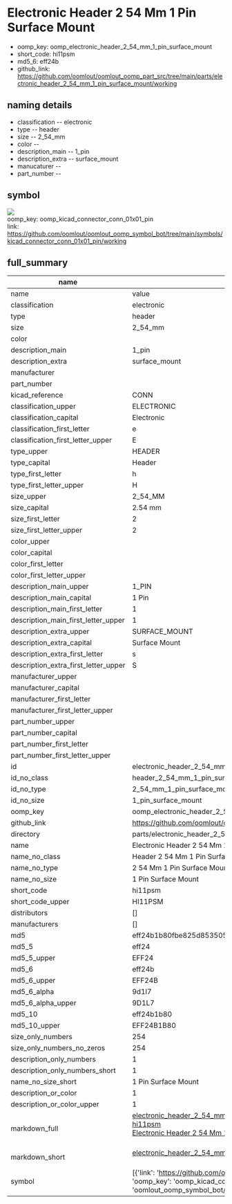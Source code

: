 # Electronic Header 2 54 Mm 1 Pin Surface Mount

  
* oomp_key: oomp_electronic_header_2_54_mm_1_pin_surface_mount 
* short_code: hi11psm
* md5_6: eff24b  
* github_link: https://github.com/oomlout/oomlout_oomp_part_src/tree/main/parts/electronic_header_2_54_mm_1_pin_surface_mount/working  
## naming details
* classification -- electronic
* type -- header
* size -- 2_54_mm
* color -- 
* description_main -- 1_pin
* description_extra -- surface_mount
* manucaturer -- 
* part_number -- 



## symbol

![](symbol/{index}/working/working_600.png)  
oomp_key: oomp_kicad_connector_conn_01x01_pin  
link: https://github.com/oomlout/oomlout_oomp_symbol_bot/tree/main/symbols/kicad_connector_conn_01x01_pin/working  


## full_summary
| name | value | 
| --- | --- | 
| name | value | 
| classification | electronic | 
| type | header | 
| size | 2_54_mm | 
| color |  | 
| description_main | 1_pin | 
| description_extra | surface_mount | 
| manufacturer |  | 
| part_number |  | 
| kicad_reference | CONN | 
| classification_upper | ELECTRONIC | 
| classification_capital | Electronic | 
| classification_first_letter | e | 
| classification_first_letter_upper | E | 
| type_upper | HEADER | 
| type_capital | Header | 
| type_first_letter | h | 
| type_first_letter_upper | H | 
| size_upper | 2_54_MM | 
| size_capital | 2.54 mm | 
| size_first_letter | 2 | 
| size_first_letter_upper | 2 | 
| color_upper |  | 
| color_capital |  | 
| color_first_letter |  | 
| color_first_letter_upper |  | 
| description_main_upper | 1_PIN | 
| description_main_capital | 1 Pin | 
| description_main_first_letter | 1 | 
| description_main_first_letter_upper | 1 | 
| description_extra_upper | SURFACE_MOUNT | 
| description_extra_capital | Surface Mount | 
| description_extra_first_letter | s | 
| description_extra_first_letter_upper | S | 
| manufacturer_upper |  | 
| manufacturer_capital |  | 
| manufacturer_first_letter |  | 
| manufacturer_first_letter_upper |  | 
| part_number_upper |  | 
| part_number_capital |  | 
| part_number_first_letter |  | 
| part_number_first_letter_upper |  | 
| id | electronic_header_2_54_mm_1_pin_surface_mount | 
| id_no_class | header_2_54_mm_1_pin_surface_mount | 
| id_no_type | 2_54_mm_1_pin_surface_mount | 
| id_no_size | 1_pin_surface_mount | 
| oomp_key | oomp_electronic_header_2_54_mm_1_pin_surface_mount | 
| github_link | https://github.com/oomlout/oomlout_oomp_part_src/tree/main/parts/electronic_header_2_54_mm_1_pin_surface_mount/working | 
| directory | parts/electronic_header_2_54_mm_1_pin_surface_mount | 
| name | Electronic Header 2 54 Mm 1 Pin Surface Mount | 
| name_no_class | Header 2 54 Mm 1 Pin Surface Mount | 
| name_no_type | 2 54 Mm 1 Pin Surface Mount | 
| name_no_size | 1 Pin Surface Mount | 
| short_code | hi11psm | 
| short_code_upper | HI11PSM | 
| distributors | [] | 
| manufacturers | [] | 
| md5 | eff24b1b80fbe825d85350583460b1cc | 
| md5_5 | eff24 | 
| md5_5_upper | EFF24 | 
| md5_6 | eff24b | 
| md5_6_upper | EFF24B | 
| md5_6_alpha | 9d1l7 | 
| md5_6_alpha_upper | 9D1L7 | 
| md5_10 | eff24b1b80 | 
| md5_10_upper | EFF24B1B80 | 
| size_only_numbers | 254 | 
| size_only_numbers_no_zeros | 254 | 
| description_only_numbers | 1 | 
| description_only_numbers_short | 1 | 
| name_no_size_short | 1 Pin Surface Mount | 
| description_or_color | 1 | 
| description_or_color_upper | 1 | 
| markdown_full | [electronic_header_2_54_mm_1_pin_surface_mount](https://github.com/oomlout/oomlout_oomp_part_src/tree/main/parts/electronic_header_2_54_mm_1_pin_surface_mount/working)<br>[hi11psm](https://github.com/oomlout/oomlout_oomp_part_src/tree/main/parts/electronic_header_2_54_mm_1_pin_surface_mount/working)<br>[Electronic Header 2 54 Mm 1 Pin Surface Mount](https://github.com/oomlout/oomlout_oomp_part_src/tree/main/parts/electronic_header_2_54_mm_1_pin_surface_mount/working)<br><br> | 
| markdown_short | [electronic_header_2_54_mm_1_pin_surface_mount](https://github.com/oomlout/oomlout_oomp_part_src/tree/main/parts/electronic_header_2_54_mm_1_pin_surface_mount/working)<br><br> | 
| symbol | [{'link': 'https://github.com/oomlout/oomlout_oomp_symbol_bot/tree/main/symbols/kicad_connector_conn_01x01_pin', 'oomp_key': 'oomp_kicad_connector_conn_01x01_pin', 'directory': 'oomlout_oomp_symbol_bot/symbols/kicad_connector_conn_01x01_pin//working/working.kicad_sym', 'index': 0}] | 
